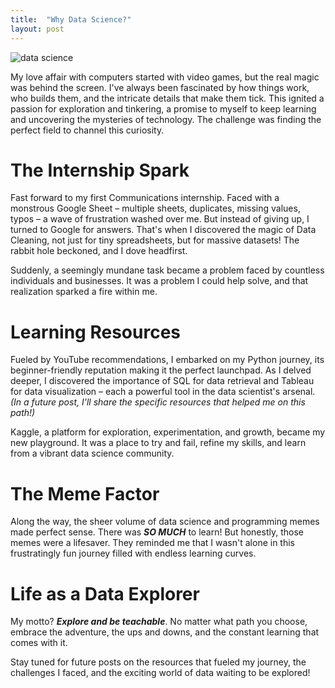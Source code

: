 ```yaml
---
title:  "Why Data Science?"
layout: post
---
```

![data science](/what-is-data-science.webp)

My love affair with computers started with video games, but the real magic was behind the screen. I've always been fascinated by how things work, who builds them, and the intricate details that make them tick. This ignited a passion for exploration and tinkering, a promise to myself to keep learning and uncovering the mysteries of technology.  The challenge was finding the perfect field to channel this curiosity.

# The Internship Spark

Fast forward to my first Communications internship. Faced with a monstrous Google Sheet – multiple sheets, duplicates, missing values, typos –  a wave of frustration washed over me. But instead of giving up, I turned to Google for answers. That's when I discovered the magic of Data Cleaning, not just for tiny spreadsheets, but for massive datasets!  The rabbit hole beckoned, and I dove headfirst.

Suddenly, a seemingly mundane task became a problem faced by countless individuals and businesses. It was a problem I could help solve, and that realization sparked a fire within me.

# Learning Resources

Fueled by YouTube recommendations, I embarked on my Python journey, its beginner-friendly reputation making it the perfect launchpad.  As I delved deeper, I discovered the importance of SQL for data retrieval and Tableau for data visualization – each a powerful tool in the data scientist's arsenal.  *(In a future post, I'll share the specific resources that helped me on this path!)*

Kaggle, a platform for exploration, experimentation, and growth, became my new playground.  It was a place to try and fail, refine my skills, and learn from a vibrant data science community.

# The Meme Factor

Along the way, the sheer volume of data science and programming memes made perfect sense. There was ***SO MUCH*** to learn! But honestly, those memes were a lifesaver. They reminded me that I wasn't alone in this frustratingly fun journey filled with endless learning curves.

# Life as a Data Explorer

My motto? ***Explore and be teachable***. No matter what path you choose, embrace the adventure, the ups and downs, and the constant learning that comes with it.

Stay tuned for future posts on the resources that fueled my journey, the challenges I faced, and the exciting world of data waiting to be explored!
